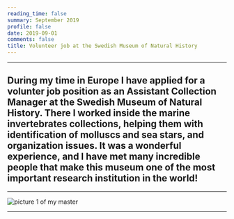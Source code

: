 ```yaml
--- 
reading_time: false
summary: September 2019
profile: false
date: 2019-09-01
comments: false
title: Volunteer job at the Swedish Museum of Natural History
---
```


---
During my time in Europe I have applied for a volunter job position as an Assistant Collection Manager at the Swedish Museum of Natural History. There I worked inside the marine invertebrates collections, helping them with identification of molluscs and sea stars, and organization issues. It was a wonderful experience, and I have met many incredible people that make this museum one of the most important research institution in the world!  
---

---
![picture 1 of my master](https://raw.githubusercontent.com/rosanafcunha/rosanafcunha/master/static/media/suecia.jpg "Volunter job")

---
